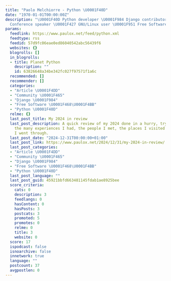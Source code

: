 ```yaml
---
title: "Paolo Melchiorre - Python \U0001F40D"
date: "1970-01-01T00:00:00Z"
description: "\U0001F40D Python developer \U0001F984 Django contributor ‍\U0001F5E3️
  Conference speaker \U0001F427 GNU/Linux user \U0001F951 Free Software advocate"
params:
  feedlink: https://www.paulox.net/feed/python.xml
  feedtype: rss
  feedid: 57d9fc06eae0ed86040542abc56439f6
  websites: {}
  blogrolls: []
  in_blogrolls:
  - title: Planet Python
    description: ""
    id: 63826648a34be342fc027f97571f1a6c
  recommended: []
  recommender: []
  categories:
  - "Article \U0001F4DD"
  - "Community \U0001F465"
  - "Django \U0001F984"
  - "Free Software \U0001F468‍\U0001F4BB"
  - "Python \U0001F40D"
  relme: {}
  last_post_title: My 2024 in review
  last_post_description: A quick review of my 2024 done in a hurry, trying to remember
    the many experiences I had, the people I met, the places I visited and the changes
    I went through.
  last_post_date: "2024-12-31T00:00:00+01:00"
  last_post_link: https://www.paulox.net/2024/12/31/my-2024-in-review/
  last_post_categories:
  - "Article \U0001F4DD"
  - "Community \U0001F465"
  - "Django \U0001F984"
  - "Free Software \U0001F468‍\U0001F4BB"
  - "Python \U0001F40D"
  last_post_language: ""
  last_post_guid: 45921bbfd663481145fdab1ae8925bee
  score_criteria:
    cats: 0
    description: 3
    feedlangs: 0
    hasContent: 0
    hasPosts: 3
    postcats: 3
    promoted: 5
    promotes: 0
    relme: 0
    title: 3
    website: 0
  score: 17
  ispodcast: false
  isnoarchive: false
  innetwork: true
  language: ""
  postcount: 37
  avgpostlen: 0
---
```

